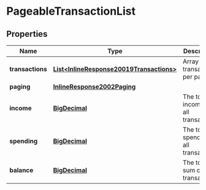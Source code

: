
# PageableTransactionList

## Properties
Name | Type | Description | Notes
------------ | ------------- | ------------- | -------------
**transactions** | [**List&lt;InlineResponse20019Transactions&gt;**](InlineResponse20019Transactions.md) | Array of transactions per page | 
**paging** | [**InlineResponse2002Paging**](InlineResponse2002Paging.md) |  |  [optional]
**income** | [**BigDecimal**](BigDecimal.md) | The total income of all transactions | 
**spending** | [**BigDecimal**](BigDecimal.md) | The total spending of all transactions | 
**balance** | [**BigDecimal**](BigDecimal.md) | The total sum of all transactions | 



